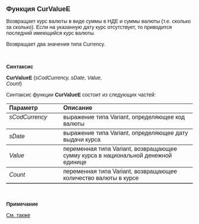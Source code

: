 ﻿<html>
<head>
<title>CurValueE</title>
</head>

<body>

<p><strong><font size="4" face="Arial">Функция CurValueE</font></strong></p>

<p><font face="Arial">Возвращает курс валюты в виде cуммы в НДЕ и 
суммы валюты (т.е. сколько за сколько). Если на указанную дату курс отсутствует, 
то приводится последний имеющийся курс валюты.</font></p>

<p><font face="Arial">Возвращает два значения типа Currency.</font></p>

<p class="label">&nbsp;</p>

<p class="label"><font face="Arial"><b>Синтаксис</b></font></p>

<p><font face="Arial"><strong>CurValueE</strong> (<em>sCodCurrency, 
sDate</em>,<em>
Value, Count</em>)&nbsp;&nbsp;&nbsp;&nbsp;&nbsp;&nbsp;&nbsp;&nbsp;&nbsp;&nbsp;&nbsp;&nbsp;&nbsp;&nbsp;&nbsp;&nbsp;&nbsp;&nbsp;&nbsp;&nbsp;&nbsp;&nbsp;&nbsp;&nbsp;&nbsp;&nbsp;&nbsp;&nbsp;&nbsp;&nbsp;&nbsp;&nbsp;&nbsp;&nbsp;&nbsp;&nbsp;&nbsp;&nbsp;&nbsp;&nbsp;&nbsp;&nbsp;&nbsp;&nbsp;&nbsp;&nbsp;&nbsp;&nbsp;&nbsp;&nbsp;&nbsp;&nbsp;&nbsp;&nbsp;&nbsp;&nbsp;&nbsp;&nbsp;&nbsp;&nbsp;&nbsp;&nbsp;&nbsp;&nbsp;&nbsp;&nbsp;&nbsp;&nbsp;&nbsp;&nbsp;&nbsp;&nbsp;&nbsp;&nbsp;&nbsp;&nbsp;&nbsp;&nbsp;&nbsp;&nbsp;&nbsp;&nbsp;&nbsp;&nbsp;&nbsp;&nbsp;&nbsp;&nbsp;&nbsp;&nbsp;&nbsp;&nbsp;&nbsp;&nbsp;&nbsp;&nbsp;&nbsp;&nbsp;&nbsp;&nbsp;&nbsp;
</font></p>

<p><font face="Arial">Синтаксис функции<strong> CurValueE</strong>
состоит из следующих частей:</font></p>

<table border="1" cellPadding="5" cols="2" frame="below" rules="rows">
<TBODY>
  <tr vAlign="top">
    <td class="label" width="29%"><font face="Arial"><b>Параметр</b></font></td>
    <td class="label" width="71%"><font face="Arial"><strong>Описание</strong></font></td>
  </tr>
  <tr vAlign="top">
    <td width="29%"><font face="Arial"><em>sCodCurrency</em></font></td>
    <td width="71%"><font face="Arial">выражение типа Variant, 
	определяющее код валюты</font></td>
  </tr>
  <tr>
    <td width="29%"><font face="Arial"><em>sDate</em></font></td>
    <td width="71%"><font face="Arial">выражение типа Variant, 
	определяющее дату выдачи курса</font></td>
  </tr>
</TBODY>
  <tr>
    <td width="29%"><font face="Arial"><em>Value</em></font></td>
    <td width="71%"><font face="Arial">переменная типа Variant, 
	возвращающее сумму курса в национальной денежной единице</font></td>
  </tr>
  <tr>
    <td width="29%"><font face="Arial"><em>Count</em></font></td>
    <td width="71%"><font face="Arial">переменная типа Variant, 
	возвращающее количество валюты в курсе</font></td>
  </tr>
</table>

<p class="label">&nbsp;</p>

<p class="label"><font face="Arial"><b>Примечание</b></font></p>

<p class="label"><a href="CurValue.html"><font face="Arial">См. также</font></a></p>
</body>
</html>

